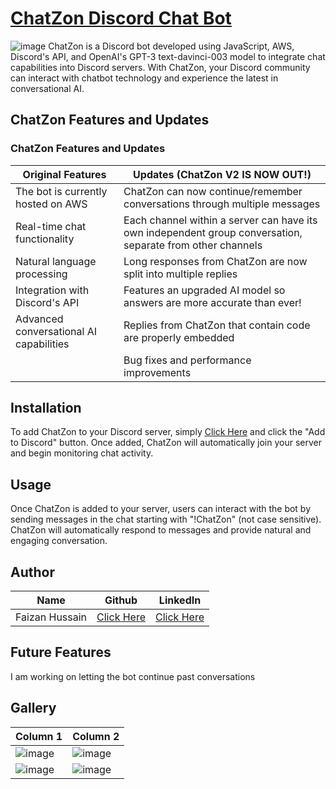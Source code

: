 # [ChatZon Discord Chat Bot](https://discord.com/api/oauth2/authorize?client_id=1080013041300668427&permissions=274877938688&scope=bot)

![image](https://user-images.githubusercontent.com/20651843/222010494-6d7d6355-e13b-4077-a545-bcde619e743a.png)
ChatZon is a Discord bot developed using JavaScript, AWS, Discord's API, and OpenAI's GPT-3 text-davinci-003 model to integrate chat capabilities into Discord servers. With ChatZon, your Discord community can interact with chatbot technology and experience the latest in conversational AI.

## ChatZon Features and Updates

### ChatZon Features and Updates

| Original Features                           | Updates (ChatZon V2 IS NOW OUT!)                      |
| ------------------------------------------- | ----------------------------------------------------- |
| The bot is currently hosted on AWS          | ChatZon can now continue/remember conversations through multiple messages                               |
| Real-time chat functionality                | Each channel within a server can have its own independent group conversation, separate from other channels |
| Natural language processing                 | Long responses from ChatZon are now split into multiple replies |
| Integration with Discord's API              | Features an upgraded AI model so answers are more accurate than ever! |
| Advanced conversational AI capabilities     | Replies from ChatZon that contain code are properly embedded |
|                                             | Bug fixes and performance improvements |

## Installation
To add ChatZon to your Discord server, simply [Click Here](https://discord.com/api/oauth2/authorize?client_id=1080013041300668427&permissions=274877938688&scope=bot) and click the "Add to Discord" button. Once added, ChatZon will automatically join your server and begin monitoring chat activity.

## Usage
Once ChatZon is added to your server, users can interact with the bot by sending messages in the chat starting with "!ChatZon" (not case sensitive). ChatZon will automatically respond to messages and provide natural and engaging conversation.

## Author
| Name | Github | LinkedIn |
| -------- | -------- | -------- |
| Faizan Hussain  | [Click Here](https://github.com/faizan12123)  | [Click Here](https://www.linkedin.com/in/faizan-hussain12123/)  |

## Future Features
I am working on letting the bot continue past conversations

## Gallery
| Column 1       | Column 2       |
| -------------- | -------------- |
| ![image](https://user-images.githubusercontent.com/20651843/222007049-a1907b00-e314-4d9b-8ece-cff603ceab92.png) | ![image](https://user-images.githubusercontent.com/20651843/222007442-1d8cc7fd-0d8f-451e-9b3b-7cadef0c9115.png) |
| ![image](https://user-images.githubusercontent.com/20651843/222007691-bd7e7760-1f8b-488d-90c7-0d0a50edb5b8.png) | ![image](https://user-images.githubusercontent.com/20651843/222007985-b4e3c43c-14cd-4383-b6e8-d7ab3c5a9905.png) |
